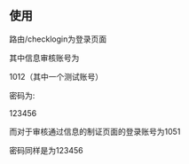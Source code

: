 ## 使用
路由/checklogin为登录页面

其中信息审核账号为

1012（其中一个测试账号）

密码为:

123456

而对于审核通过信息的制证页面的登录账号为1051

密码同样是为123456

